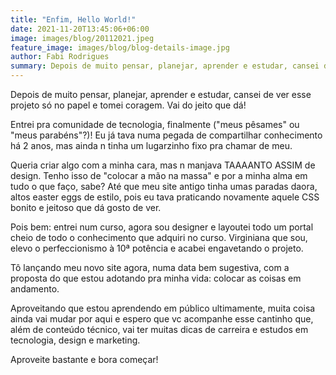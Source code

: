 ```yaml
---
title: "Enfim, Hello World!"
date: 2021-11-20T13:45:06+06:00
image: images/blog/20112021.jpeg
feature_image: images/blog/blog-details-image.jpg
author: Fabi Rodrigues
summary: Depois de muito pensar, planejar, aprender e estudar, cansei de ver esse projeto só no papel e tomei coragem. Vai do jeito que dá!
---
```


Depois de muito pensar, planejar, aprender e estudar, cansei de ver esse projeto só no papel e tomei coragem. Vai do jeito que dá!

Entrei pra comunidade de tecnologia, finalmente ("meus pêsames" ou "meus parabéns"?)! Eu já tava numa pegada de compartilhar conhecimento há 2 anos, mas ainda n tinha um lugarzinho fixo pra chamar de meu.

Queria criar algo com a minha cara, mas n manjava TAAAANTO ASSIM de design. Tenho isso de "colocar a mão na massa" e por a minha alma em tudo o que faço, sabe? Até que meu site antigo tinha umas paradas daora, altos easter eggs de estilo, pois eu tava praticando novamente aquele CSS bonito e jeitoso que dá gosto de ver.

Pois bem: entrei num curso, agora sou designer e layoutei todo um portal cheio de todo o conhecimento que adquiri no curso. Virginiana que sou, elevo o perfeccionismo à 10ª potência e acabei engavetando o projeto.

Tô lançando meu novo site agora, numa data bem sugestiva, com a proposta do que estou adotando pra minha vida: colocar as coisas em andamento.

Aproveitando que estou aprendendo em público ultimamente, muita coisa ainda vai mudar por aqui e espero que vc acompanhe esse cantinho que, além de conteúdo técnico, vai ter muitas dicas de carreira e estudos em tecnologia, design e marketing.

Aproveite bastante e bora começar!